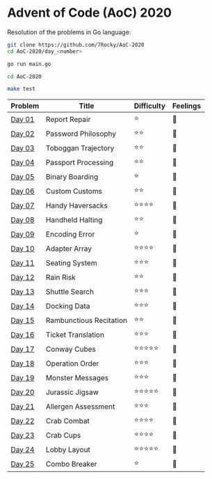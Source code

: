 # Advent of Code (AoC) 2020

Resolution of the problems in Go language:

```bash
git clone https://github.com/7Rocky/AoC-2020
cd AoC-2020/day_<number>

go run main.go
```

```bash
cd AoC-2020

make test
```

| Problem          | Title                   | Difficulty                     | Feelings         |
| ---------------- | ----------------------- | ------------------------------ | ---------------- |
| [Day 01](day_01) | Report Repair           | :star:                         | :blue_heart:     |
| [Day 02](day_02) | Password Philosophy     | :star::star:                   | :shrug:          |
| [Day 03](day_03) | Toboggan Trajectory     | :star::star:                   | :shrug:          |
| [Day 04](day_04) | Passport Processing     | :star::star:                   | :thinking:       |
| [Day 05](day_05) | Binary Boarding         | :star:                         | :star_struck:    |
| [Day 06](day_06) | Custom Customs          | :star::star:                   | :raised_eyebrow: |
| [Day 07](day_07) | Handy Haversacks        | :star::star::star::star:       | :blue_heart:     |
| [Day 08](day_08) | Handheld Halting        | :star::star:                   | :shrug:          |
| [Day 09](day_09) | Encoding Error          | :star:                         | :shrug:          |
| [Day 10](day_10) | Adapter Array           | :star::star::star::star:       | :blue_heart:     |
| [Day 11](day_11) | Seating System          | :star::star::star:             | :star_struck:    |
| [Day 12](day_12) | Rain Risk               | :star::star:                   | :star_struck:    |
| [Day 13](day_13) | Shuttle Search          | :star::star::star:             | :blue_heart:     |
| [Day 14](day_14) | Docking Data            | :star::star::star:             | :blue_heart:     |
| [Day 15](day_15) | Rambunctious Recitation | :star::star:                   | :blue_heart:     |
| [Day 16](day_16) | Ticket Translation      | :star::star::star:             | :raised_eyebrow: |
| [Day 17](day_17) | Conway Cubes            | :star::star::star::star::star: | :exploding_head: |
| [Day 18](day_18) | Operation Order         | :star::star::star:             | :star_struck:    |
| [Day 19](day_19) | Monster Messages        | :star::star::star:             | :thinking:       |
| [Day 20](day_20) | Jurassic Jigsaw         | :star::star::star::star::star: | :exploding_head: |
| [Day 21](day_21) | Allergen Assessment     | :star::star::star:             | :shrug:          |
| [Day 22](day_22) | Crab Combat             | :star::star::star::star:       | :star_struck:    |
| [Day 23](day_23) | Crab Cups               | :star::star::star::star:       | :star_struck:    |
| [Day 24](day_24) | Lobby Layout            | :star::star::star::star::star: | :exploding_head: |
| [Day 25](day_25) | Combo Breaker           | :star:                         | :blue_heart:     |

